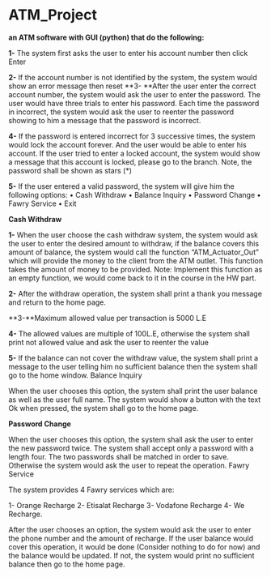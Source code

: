 # ATM_Project
**an ATM software with GUI (python) that do the following:**
 
**1-** The system first asks the user to enter his account number then click Enter 

**2-** If the account number is not identified by the system, the system would show an error message 
then reset
**3- **After the user enter the correct account number, the system would ask the user to enter the 
password. The user would have three trials to enter his password. Each time the password in 
incorrect, the system would ask the user to reenter the password showing to him a message that 
the password is incorrect. 

**4-** If the password is entered incorrect for 3 successive times, the system would lock the account 
forever. And the user would be able to enter his account. If the user tried to enter a locked account, 
the system would show a message that this account is locked, please go to the branch. 
Note, the password shall be shown as stars (*) 

**5-** If the user entered a valid password, the system will give him the following options: 
• Cash Withdraw • Balance Inquiry 
• Password Change • Fawry Service 
• Exit 






**Cash Withdraw**

**1-** When the user choose the cash withdraw system, the system would ask the user to enter the 
desired amount to withdraw, if the balance covers this amount of balance, the system would call 
the function “ATM_Actuator_Out” which will provide the money to the client from the ATM outlet. 
This function takes the amount of money to be provided. 
Note: Implement this function as an empty function, we would come back to it in the course in 
the HW part. 

**2-** After the withdraw operation, the system shall print a thank you message and return to the 
home page. 

**3-**Maximum allowed value per transaction is 5000 L.E 

**4-** The allowed values are multiple of 100L.E, otherwise the system shall print not allowed value and 
ask the user to reenter the value 

**5-** If the balance can not cover the withdraw value, the system shall print a message to the user 
telling him no sufficient balance then the system shall go to the home window. 
Balance Inquiry 

When the user chooses this option, the system shall print the user balance as well as the user full 
name. The system would show a button with the text Ok when pressed, the system shall go to the 
home page. 






**Password Change** 

When the user chooses this option, the system shall ask the user to enter the new password twice. 
The system shall accept only a password with a length four. The two passwords shall be matched in 
order to save. Otherwise the system would ask the user to repeat the operation. 
Fawry Service 

The system provides 4 Fawry services which are: 

1- Orange Recharge 
2- Etisalat Recharge 
3- Vodafone Recharge 
4- We Recharge. 

After the user chooses an option, the system would ask the user to enter the phone number and 
the amount of recharge. If the user balance would cover this operation, it would be done (Consider 
nothing to do for now) and the balance would be updated. If not, the system would print no 
sufficient balance then go to the home page.


